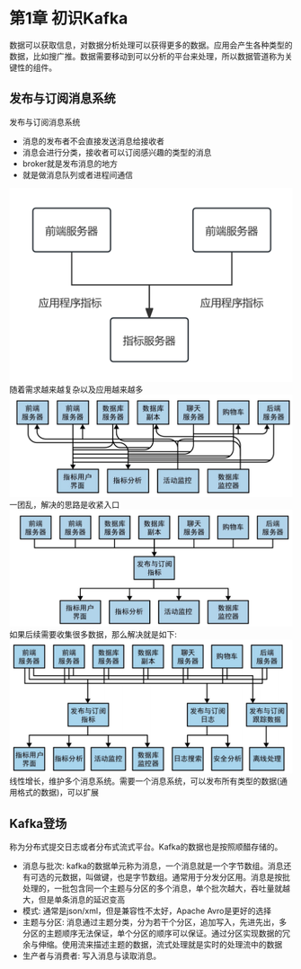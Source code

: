 # 第1章 初识Kafka
数据可以获取信息，对数据分析处理可以获得更多的数据。应用会产生各种类型的数据，比如搜广推。数据需要移动到可以分析的平台来处理，所以数据管道称为关键性的组件。
## 发布与订阅消息系统
发布与订阅消息系统
- 消息的发布者不会直接发送消息给接收者
- 消息会进行分类，接收者可以订阅感兴趣的类型的消息
- broker就是发布消息的地方
- 就是做消息队列或者进程间通信

![单个直连的指标发布者](pic/单个直连的指标发布者.png)
随着需求越来越复杂以及应用越来越多
![多个直连的指标发布者](pic/多个直连的指标发布者.png)
一团乱，解决的思路是收紧入口
![指标发布与订阅系统](pic/指标发布与订阅系统.png)
如果后续需要收集很多数据，那么解决就是如下:
![多个发布与订阅系统](pic/多个发布与订阅系统.png)
线性增长，维护多个消息系统。需要一个消息系统，可以发布所有类型的数据(通用格式的数据)，可以扩展
## Kafka登场
称为分布式提交日志或者分布式流式平台。Kafka的数据也是按照顺醋存储的。
- 消息与批次: kafka的数据单元称为消息，一个消息就是一个字节数组。消息还有可选的元数据，叫做键，也是字节数组。通常用于分发分区用。消息是按批处理的，一批包含同一个主题与分区的多个消息，单个批次越大，吞吐量就越大，但是单条消息的延迟变高
- 模式: 通常是json/xml，但是兼容性不太好，Apache Avro是更好的选择
- 主题与分区: 消息通过主题分类，分为若干个分区，追加写入，先进先出，多分区的主题顺序无法保证，单个分区的顺序可以保证。通过分区实现数据的冗余与伸缩。使用流来描述主题的数据，流式处理就是实时的处理流中的数据
- 生产者与消费者: 写入消息与读取消息。